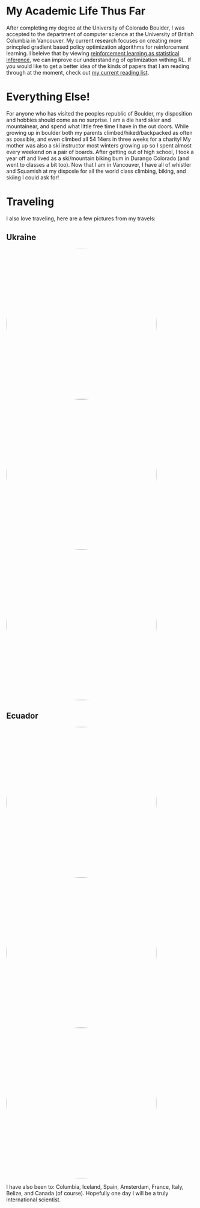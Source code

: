 # My Academic Life Thus Far

After completing my degree at the University of Colorado Boulder, I was accepted to the department of computer science at the University of British Columbia in Vancouver. My current research focuses on creating more princpled gradient based policy optimization algorithms for reinforcement learning. I beleive that by viewing [reinforcement learning as statistical inference](https://arxiv.org/pdf/1805.00909.pdf), we can improve our understanding of optimization withing RL. If you would like to get a better idea of the kinds of papers that I am reading through at the moment, check out [my current reading list](https://wilderlavington.github.io/readinglist/).

# Everything Else!
For anyone who has visited the peoples republic of Boulder, my disposition and hobbies should come as no surprise. I am a die hard skier and mountainear, and spend what little free time I have in the out doors. While growing up in boulder both my parents climbed/hiked/backpacked as often as possible, and even climbed all 54 14ers in three weeks for a charity! My mother was also a ski instructor most winters growing up so I spent almost every weekend on a pair of boards. After getting out of high school, I took a year off and lived as a ski/mountain biking bum in Durango Colorado (and went to classes a bit too). Now that I am in Vancouver, I have all of whistler and Squamish at my disposle for all the world class climbing, biking, and skiing I could ask for!

# Traveling 
I also love traveling, here are a few pictures from my travels:

## Ukraine 
<a href="url"><img src="https://wilderlavington.github.io/assets/ukraine/ukraine1.jpg" height="auto" width="400" style="border-radius:50%"></a>
<a href="url"><img src="https://wilderlavington.github.io/assets/ukraine/ukraine3.jpg" height="auto" width="400" style="border-radius:50%"></a>
<a href="url"><img src="https://wilderlavington.github.io/assets/ukraine/ukraine2.jpg" height="auto" width="400" style="border-radius:50%"></a>

## Ecuador
<a href="url"><img src="https://wilderlavington.github.io/assets/ecuador/ecuador1.jpg" height="auto" width="400" style="border-radius:50%"></a>
<a href="url"><img src="https://wilderlavington.github.io/assets/ecuador/ecuador2.jpg" height="auto" width="400" style="border-radius:50%"></a>
<a href="url"><img src="https://wilderlavington.github.io/assets/ecuador/ecuador3.jpg" height="auto" width="400" style="border-radius:50%"></a>

I have also been to: Columbia, Iceland, Spain, Amsterdam, France, Italy, Belize, and Canada (of course). Hopefully one day I will be a truly international scientist.


